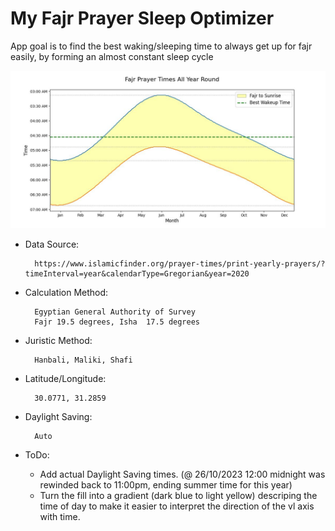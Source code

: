 # My Fajr Prayer Sleep Optimizer

App goal is to find the best waking/sleeping time to always get up for fajr easily, by forming an almost constant sleep cycle

![preview](1.jpg)

* Data Source:

        https://www.islamicfinder.org/prayer-times/print-yearly-prayers/?timeInterval=year&calendarType=Gregorian&year=2020

* Calculation Method:

        Egyptian General Authority of Survey
        Fajr 19.5 degrees, Isha  17.5 degrees

* Juristic Method:

        Hanbali, Maliki, Shafi

* Latitude/Longitude:

        30.0771, 31.2859

* Daylight Saving:

        Auto


* ToDo:

  - Add actual Daylight Saving times. (@ 26/10/2023 12:00 midnight was rewinded back to 11:00pm, ending summer time for this year)
  - Turn the fill into a gradient (dark blue to light yellow) descriping the time of day to make it easier to interpret the direction of the vl axis with time.
